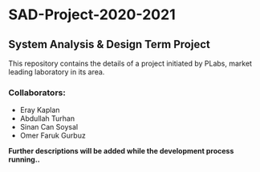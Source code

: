 # SAD-Project-2020-2021
## System Analysis & Design Term Project
This repository contains the details of a project initiated by PLabs, market leading laboratory in its area.

### Collaborators:
* Eray Kaplan
* Abdullah Turhan
* Sinan Can Soysal
* Omer Faruk Gurbuz

**Further descriptions will be added while the development process running..**



